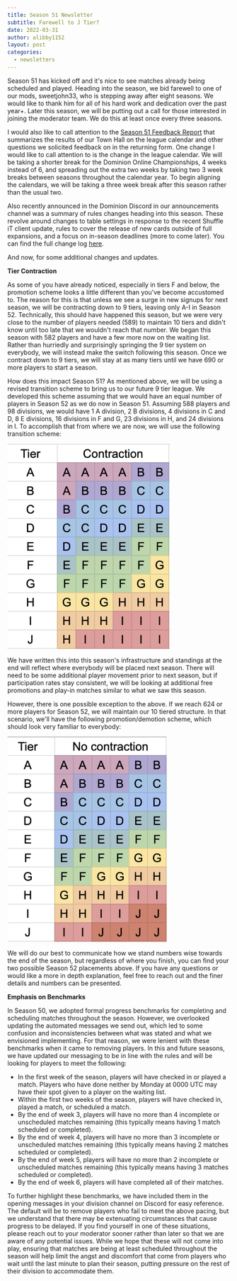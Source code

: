 ```yaml
---
title: Season 51 Newsletter
subtitle: Farewell to J Tier?
date: 2022-03-31
author: alibby1152
layout: post
categories:
  - newsletters
---
```

Season 51 has kicked off and it's nice to see matches already being scheduled and played. Heading into the season, we bid farewell to one of our mods, sweetjohn33, who is stepping away after eight seasons. We would like to thank him for all of his hard work and dedication over the past year+. Later this season, we will be putting out a call for those interested in joining the moderator team. We do this at least once every three seasons.

I would also like to call attention to the [Season 51 Feedback Report](https://dominionleague.org/2022/03/24/season-51-feedback-report.html) that summarizes the results of our Town Hall on the league calendar and other questions we solicited feedback on in the returning form. One change I would like to call attention to is the change in the league calendar. We will be taking a shorter break for the Dominion Online Championships, 4 weeks instead of 6, and spreading out the extra two weeks by taking two 3 week breaks between seasons throughout the calendar year. To begin aligning the calendars, we will be taking a three week break after this season rather than the usual two.

Also recently announced in the Dominion Discord in our announcements channel was a summary of rules changes heading into this season. These revolve around changes to table settings in response to the recent Shuffle iT client update, rules to cover the release of new cards outside of full expansions, and a focus on in-season deadlines (more to come later). You can find the full change log [here](https://dominionleague.org/rules-changelog).

And now, for some additional changes and updates.

**Tier Contraction**

As some of you have already noticed, especially in tiers F and below, the promotion scheme looks a little different than you've become accustomed to. The reason for this is that unless we see a surge in new signups for next season, we will be contracting down to 9 tiers, leaving only A-I in Season 52. Technically, this should have happened this season, but we were very close to the number of players needed (589) to maintain 10 tiers and didn't know until too late that we wouldn't reach that number. We began this season with 582 players and have a few more now on the waiting list. Rather than hurriedly and surprisingly springing the 9 tier system on everybody, we will instead make the switch following this season. Once we contract down to 9 tiers, we will stay at as many tiers until we have 690 or more players to start a season.

How does this impact Season 51? As mentioned above, we will be using a revised transition scheme to bring us to our future 9 tier league. We developed this scheme assuming that we would have an equal number of players in Season 52 as we do now in Season 51. Assuming 588 players and 98 divisions, we would have 1 A division, 2 B divisions, 4 divisions in C and D, 8 E divisions, 16 divisions in F and G, 23 divisions in H, and 24 divisions in I. To accomplish that from where we are now, we will use the following transition scheme:

![Transition scheme we will use if we have fewer than 624 players in Season 52](/img/uploads/screen-shot-2022-03-31-at-9.24.05-pm.png "Season 51 Contraction Transition Scheme")

We have written this into this season's infrastructure and standings at the end will reflect where everybody will be placed next season. There will need to be some additional player movement prior to next season, but if participation rates stay consistent, we will be looking at additional free promotions and play-in matches similar to what we saw this season.

However, there is one possible exception to the above. If we reach 624 or more players for Season 52, we will maintain our 10 tiered structure. In that scenario, we'll have the following promotion/demotion scheme, which should look very familiar to everybody:

![Transition scheme we will use if we have 624 or more players in Season 52](/img/uploads/screen-shot-2022-03-31-at-9.24.22-pm.png "Season 51 No Contraction Transition Scheme")

We will do our best to communicate how we stand numbers wise towards the end of the season, but regardless of where you finish, you can find your two possible Season 52 placements above. If you have any questions or would like a more in depth explanation, feel free to reach out and the finer details and numbers can be presented.

**Emphasis on Benchmarks**

In Season 50, we adopted formal progress benchmarks for completing and scheduling matches throughout the season. However, we overlooked updating the automated messages we send out, which led to some confusion and inconsistencies between what was stated and what we envisioned implementing. For that reason, we were lenient with these benchmarks when it came to removing players. In this and future seasons, we have updated our messaging to be in line with the rules and will be looking for players to meet the following:

* In the first week of the season, players will have checked in or played a match. Players who have done neither by Monday at 0000 UTC may have their spot given to a player on the waiting list.
* Within the first two weeks of the season, players will have checked in, played a match, or scheduled a match.
* By the end of week 3, players will have no more than 4 incomplete or unscheduled matches remaining (this typically means having 1 match scheduled or completed).
* By the end of week 4, players will have no more than 3 incomplete or unscheduled matches remaining (this typically means having 2 matches scheduled or completed).
* By the end of week 5, players will have no more than 2 incomplete or unscheduled matches remaining (this typically means having 3 matches scheduled or completed).
* By the end of week 6, players will have completed all of their matches.

To further highlight these benchmarks, we have included them in the opening messages in your division channel on Discord for easy reference. The default will be to remove players who fail to meet the above pacing, but we understand that there may be extenuating circumstances that cause progress to be delayed. If you find yourself in one of these situations, please reach out to your moderator sooner rather than later so that we are aware of any potential issues. While we hope that these will not come into play, ensuring that matches are being at least scheduled throughout the season will help limit the angst and discomfort that come from players who wait until the last minute to plan their season, putting pressure on the rest of their division to accommodate them.